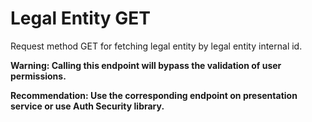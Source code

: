 # Legal Entity GET

Request method GET for fetching legal entity by legal entity internal id.

**Warning: Calling this endpoint will bypass the validation of user permissions.**

**Recommendation: Use the corresponding endpoint on presentation service or use Auth Security library.**
